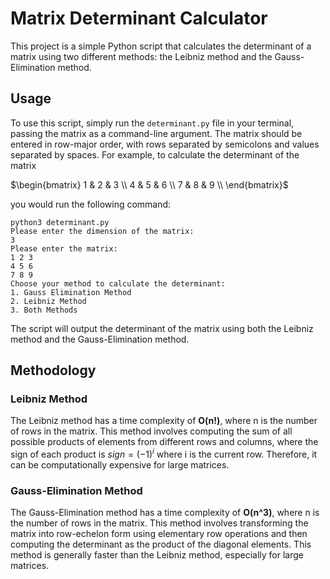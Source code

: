 # Matrix Determinant Calculator

This project is a simple Python script that calculates the determinant of a matrix using two different methods: the Leibniz method and the Gauss-Elimination method.

## Usage

To use this script, simply run the `determinant.py` file in your terminal, passing the matrix as a command-line argument. The matrix should be entered in row-major order, with rows separated by semicolons and values separated by spaces. For example, to calculate the determinant of the matrix


$\begin{bmatrix} 
   1 & 2 & 3 \\
   4 & 5 & 6 \\
   7 & 8 & 9 \\
   \end{bmatrix}$

you would run the following command:

```
python3 determinant.py
Please enter the dimension of the matrix:
3
Please enter the matrix:
1 2 3
4 5 6
7 8 9
Choose your method to calculate the determinant:
1. Gauss Elimination Method
2. Leibniz Method
3. Both Methods
```


The script will output the determinant of the matrix using both the Leibniz method and the Gauss-Elimination method.

## Methodology

### Leibniz Method

The Leibniz method has a time complexity of **O(n!)**, where n is the number of rows in the matrix. This method involves computing the sum of all possible products of elements from different rows and columns, where the sign of each product is $sign = (-1)^i$ where i is the current row. Therefore, it can be computationally expensive for large matrices.

### Gauss-Elimination Method

The Gauss-Elimination method has a time complexity of **O(n^3)**, where n is the number of rows in the matrix. This method involves transforming the matrix into row-echelon form using elementary row operations and then computing the determinant as the product of the diagonal elements. This method is generally faster than the Leibniz method, especially for large matrices.
